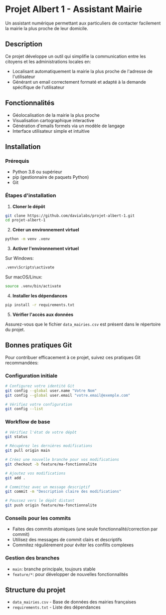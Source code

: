 # Projet Albert 1 - Assistant Mairie

Un assistant numérique permettant aux particuliers de contacter facilement la mairie la plus proche de leur domicile.

## Description

Ce projet développe un outil qui simplifie la communication entre les citoyens et les administrations locales en:

- Localisant automatiquement la mairie la plus proche de l'adresse de l'utilisateur
- Générant un email correctement formaté et adapté à la demande spécifique de l'utilisateur

## Fonctionnalités

- Géolocalisation de la mairie la plus proche
- Visualisation cartographique interactive
- Génération d'emails formels via un modèle de langage
- Interface utilisateur simple et intuitive

## Installation

### Prérequis

- Python 3.8 ou supérieur
- pip (gestionnaire de paquets Python)
- Git

### Étapes d'installation

1. **Cloner le dépôt**

```bash
git clone https://github.com/davialabs/projet-albert-1.git
cd projet-albert-1
```

2. **Créer un environnement virtuel**

```bash
python -m venv .venv
```

3. **Activer l'environnement virtuel**

Sur Windows:

```bash
.venv\Scripts\activate
```

Sur macOS/Linux:

```bash
source .venv/bin/activate
```

4. **Installer les dépendances**

```bash
pip install -r requirements.txt
```

5. **Vérifier l'accès aux données**

Assurez-vous que le fichier `data_mairies.csv` est présent dans le répertoire du projet.

## Bonnes pratiques Git

Pour contribuer efficacement à ce projet, suivez ces pratiques Git recommandées:

### Configuration initiale

```bash
# Configurez votre identité Git
git config --global user.name "Votre Nom"
git config --global user.email "votre.email@exemple.com"

# Vérifiez votre configuration
git config --list
```

### Workflow de base

```bash
# Vérifiez l'état de votre dépôt
git status

# Récupérez les dernières modifications
git pull origin main

# Créez une nouvelle branche pour vos modifications
git checkout -b feature/ma-fonctionnalite

# Ajoutez vos modifications
git add .

# Committez avec un message descriptif
git commit -m "Description claire des modifications"

# Poussez vers le dépôt distant
git push origin feature/ma-fonctionnalite
```

### Conseils pour les commits

- Faites des commits atomiques (une seule fonctionnalité/correction par commit)
- Utilisez des messages de commit clairs et descriptifs
- Commitez régulièrement pour éviter les conflits complexes

### Gestion des branches

- `main`: branche principale, toujours stable
- `feature/*`: pour développer de nouvelles fonctionnalités

## Structure du projet

- `data_mairies.csv` - Base de données des mairies françaises
- `requirements.txt` - Liste des dépendances
